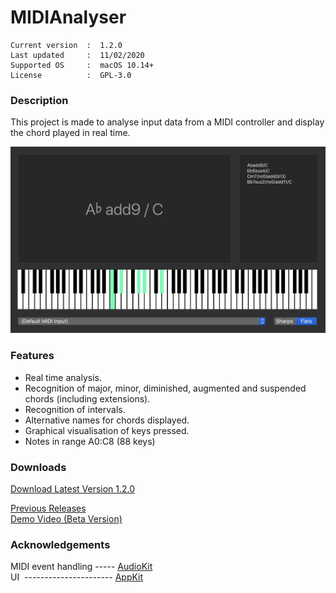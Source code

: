 # MIDIAnalyser
``` 
Current version  :  1.2.0
Last updated     :  11/02/2020
Supported OS     :  macOS 10.14+
License          :  GPL-3.0
```

### Description
This project is made to analyse input data from a MIDI controller and display the chord played in real time.

<img src="./Archive/Demo/MIDIAnalyser%201.2.0.png" width="800" class="center">

### Features
* Real time analysis.
* Recognition of major, minor, diminished, augmented and suspended chords (including extensions).
* Recognition of intervals.
* Alternative names for chords displayed.
* Graphical visualisation of keys pressed.
* Notes in range A0:C8 (88 keys)

### Downloads

[Download Latest Version 1.2.0](https://github.com/t-bre/MIDIAnalyser/releases/download/1.2.0/MIDIAnalyser.app.zip)

[Previous Releases](https://github.com/t-bre/MIDIAnalyser/releases)  
[Demo Video (Beta Version)](https://github.com/t-bre/MIDIAnalyser/raw/master/Archive/Demo/ChordAnalyser_0_2.mov)

### Acknowledgements
MIDI event handling ----- [AudioKit](https://github.com/AudioKit/AudioKit)  
UI &nbsp;---------------------- [AppKit](https://developer.apple.com/documentation/appkit)
